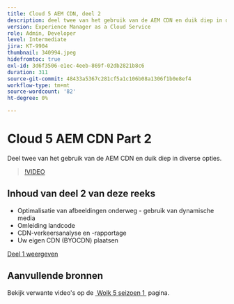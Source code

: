 ```yaml
---
title: Cloud 5 AEM CDN, deel 2
description: deel twee van het gebruik van de AEM CDN en duik diep in diverse opties.
version: Experience Manager as a Cloud Service
role: Admin, Developer
level: Intermediate
jira: KT-9904
thumbnail: 340994.jpeg
hidefromtoc: true
exl-id: 3d6f3506-e1ec-4eeb-869f-02db2821b8c6
duration: 311
source-git-commit: 48433a5367c281cf5a1c106b08a1306f1b0e8ef4
workflow-type: tm+mt
source-wordcount: '82'
ht-degree: 0%

---
```


# Cloud 5 AEM CDN Part 2

Deel twee van het gebruik van de AEM CDN en duik diep in diverse opties.

>[!VIDEO](https://video.tv.adobe.com/v/3448414?quality=12&learn=on&captions=dut)

## Inhoud van deel 2 van deze reeks

+ Optimalisatie van afbeeldingen onderweg - gebruik van dynamische media
+ Omleiding landcode
+ CDN-verkeersanalyse en -rapportage
+ Uw eigen CDN (BYOCDN) plaatsen

[Deel 1 weergeven](cloud5-aem-cdn-part1.md)

## Aanvullende bronnen

Bekijk verwante video&#39;s op de [&#x200B; Wolk 5 seizoen 1 &#x200B;](cloud5-season-1.md) pagina.

